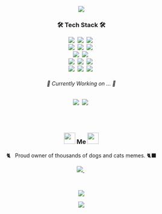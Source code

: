 <P align="center">
  <img src="https://capsule-render.vercel.app/api?type=wave&color=gradient&height=300&section=header&text=soom's%20github%&fontSize=80&animation=twinkling&fontAlignY=40&rotate=5)"/>
</P>

<h3 align="center">🛠 Tech Stack 🛠</h3>

<p align="center">
<!--   <img src="https://img.shields.io/badge/WebRTC-333333?style=flat-square&logo=WebRTC&logoColor=white"/>&nbsp -->
<!--   <img src="https://img.shields.io/badge/WebAssembly-654FF0?style=flat-square&logo=WebAssembly&logoColor=white"/>&nbsp -->
<!--   <br/> -->
  <img src="https://img.shields.io/badge/Vue.js-4FC08D?style=flat-square&logo=Vue%2Ejs&logoColor=white"/>&nbsp
  <img src="https://img.shields.io/badge/React-61DAFB?style=flat-square&logo=React&logoColor=white"/>&nbsp
  <img src="https://img.shields.io/badge/Svelte-FF3E00?style=flat-square&logo=Svelte&logoColor=white"/>&nbsp
<!--   <img src="https://img.shields.io/badge/Angular-DD0031?style=flat-square&logo=Angular&logoColor=white"/>&nbsp -->
<!--   <img src="https://img.shields.io/badge/Next.js-000000?style=flat-square&logo=Next%2Ejs&logoColor=white"/>&nbsp -->
<!--   <img src="https://img.shields.io/badge/Vuex-4FC08D?style=flat-square&logo=Vultr&logoColor=white"/>&nbsp   -->
<!--   <img src="https://img.shields.io/badge/Redux-764ABC?style=flat-square&logo=Redux&logoColor=white"/>&nbsp -->
  <br/>
  <img src="https://img.shields.io/badge/Next.js-000000?style=flat-square&logo=Next%2Ejs&logoColor=white"/>&nbsp  
  <img src="https://img.shields.io/badge/NestJS-E0234E?style=flat-square&logo=NestJS&logoColor=white"/>&nbsp
  <img src="https://img.shields.io/badge/Strapi-2F2E8B?style=flat-square&logo=Strapi&logoColor=white"/>&nbsp
<!--   <img src="https://img.shields.io/badge/Javascript-ffb13b?style=flat-square&logo=javascript&logoColor=white"/>&nbsp  -->
<!--   <img src="https://img.shields.io/badge/jQuery-0769AD?style=flat-square&logo=jQuery&logoColor=white"/>&nbsp   -->
<!--   <img src="https://img.shields.io/badge/Webpack-8DD6F9?style=flat-square&logo=Webpack&logoColor=white"/>&nbsp -->
<!--   <img src="https://img.shields.io/badge/Jest-C21325?style=flat-square&logo=Jest&logoColor=white"/>&nbsp  -->
<!--   <img src="https://img.shields.io/badge/Babel-F9DC3E?style=flat-square&logo=Babel&logoColor=white"/>&nbsp   -->
<!--   <br/> -->
<!--   <img src="https://img.shields.io/badge/Bootstrap-7952B3?style=flat-square&logo=Bootstrap&logoColor=white"/>&nbsp -->
<!--   <img src="https://img.shields.io/badge/MUI-007FFF?style=flat-square&logo=MUI&logoColor=white"/>&nbsp -->
<!--   <img src="https://img.shields.io/badge/Ant%20Design-0170FE?style=flat-square&logo=Ant%20Design&logoColor=white"/>&nbsp -->
<!--   <img src="https://img.shields.io/badge/Vuetify-1867C0?style=flat-square&logo=Vuetify&logoColor=white"/>&nbsp -->
  <br/>
  <img src="https://img.shields.io/badge/Tailwind%20CSS-38B2AC?style=flat-square&logo=Tailwind%20CSS&logoColor=white"/>&nbsp 
<!--   <img src="https://img.shields.io/badge/Sass-CC6699?style=flat-square&logo=Sass&logoColor=white"/>&nbsp  -->
  <img src="https://img.shields.io/badge/Styled%20components-DB7093?style=flat-square&logo=styled-components&logoColor=white"/>&nbsp     
<!--   <img src="https://img.shields.io/badge/CSS3-1572B6?style=flat-square&logo=css3&logoColor=white"/>&nbsp  -->
<!--   <img src="https://img.shields.io/badge/HTML5-E34F26?style=flat-square&logo=HTML5&logoColor=white"/>&nbsp -->
<!--   <br/> -->
<!--   <img src="https://img.shields.io/badge/Node.js-339933?style=flat-square&logo=Node.js&logoColor=white"/>&nbsp -->
<!--   <img src="https://img.shields.io/badge/Flask-000000?style=flat-square&logo=Flask&logoColor=white"/>&nbsp  -->
<!--   <img src="https://img.shields.io/badge/Mysql-E6B91E?style=flat-square&logo=MySql&logoColor=white"/>&nbsp  -->
<!--   <img src="https://img.shields.io/badge/Python-3766AB?style=flat-square&logo=Python&logoColor=white"/>&nbsp  -->
  <br/>
  <img src="https://img.shields.io/badge/Docker-2496ED?style=flat-square&logo=Docker&logoColor=white"/>&nbsp 
  <img src="https://img.shields.io/badge/Firebase-FFCA28?style=flat-square&logo=Firebase&logoColor=white"/>&nbsp  
  <img src="https://img.shields.io/badge/GraphQL-E434AA?style=flat-square&logo=GraphQL&logoColor=white"/>&nbsp
  
<!--   <img src="https://img.shields.io/badge/Swagger-85EA2D?style=flat-square&logo=Swagger&logoColor=white"/>&nbsp  -->
<!--   <img src="https://img.shields.io/badge/Postman-FF6C37?style=flat-square&logo=Postman&logoColor=white"/>&nbsp -->
<!--   <img src="https://img.shields.io/badge/Figma-F24E1E?style=flat-square&logo=Figma&logoColor=white"/>&nbsp -->
<!--   <img src="https://img.shields.io/badge/Zeplin-FFCF33?style=flat-square&logo=Waze&logoColor=white"/>&nbsp -->
<!--   <img src="https://img.shields.io/badge/Adobe%20XD-FF61F6?style=flat-square&logo=Adobe%20XD&logoColor=white"/>&nbsp -->
  
  <br/>
  <img src="https://img.shields.io/badge/TypeScript-3178c6?style=flat-square&logo=TypeScript&logoColor=white"/>&nbsp   
  <img src="https://img.shields.io/badge/Kotlin-7F52FF?style=flat-square&logo=Kotlin&logoColor=white"/>&nbsp   
  <img src="https://img.shields.io/badge/Python-3776AB?style=flat-square&logo=Python&logoColor=white"/>&nbsp 
  
<!--   <img src="https://img.shields.io/badge/Jira-0052CC?style=flat-square&logo=Jira%20Software&logoColor=white"/>&nbsp -->
<!--   <img src="https://img.shields.io/badge/Confluence-172B4D?style=flat-square&logo=Confluence&logoColor=white"/>&nbsp  -->
<!--   <img src="https://img.shields.io/badge/Notion-000000?style=flat-square&logo=Notion&logoColor=white"/>&nbsp  -->
<!--   <br/> -->
<!--   <img src="https://img.shields.io/badge/macOS-000000?style=flat-square&logo=macOS&logoColor=white"/>&nbsp -->
<!--   <img src="https://img.shields.io/badge/Windows%20Terminal-4D4D4D?style=flat-square&logo=Windows%20Terminal&logoColor=white"/>&nbsp --> 
  
</p>


<h6 align="center">🎯 Currently Working on ... 🎯</h3>
<p align="center">
  <img src="https://img.shields.io/badge/WebRTC-333333?style=flat-square&logo=WebRTC&logoColor=white"/>&nbsp
  <img src="https://img.shields.io/badge/WebAssembly-654FF0?style=flat-square&logo=WebAssembly&logoColor=white"/>&nbsp
</p>

<br><br>
<h3 align="center"> <img src="https://raw.githubusercontent.com/MartinHeinz/MartinHeinz/master/wave.gif" width="30px"> Me <img src="https://raw.githubusercontent.com/MartinHeinz/MartinHeinz/master/wave.gif" width="30px"> </h3>
<p align="center">🐈‍&nbsp;&nbsp; Proud owner of thousands of dogs and cats memes. 🐈‍⬛</p>
<p align="center">
<!--   <a href="https://www.soomlog.tech/">
    <img src="https://img.shields.io/badge/Tech%20Blog-000000?style=flat-square&logo=Vercel&logoColor=white&link=https://www.soomlog.tech/"/>
  </a>&nbsp -->
  <a href="https://www.linkedin.com/in/soomyungkang/">
    <img src="https://img.shields.io/badge/LinkedIn-0077B5?style=flat-square&logo=LinkedIn&logoColor=white&link=https://www.linkedin.com/in/soomyungkang/"/>
  </a>&nbsp
<!--   <a href="mailto:vannskang@gmail.com">
    <img src="https://img.shields.io/badge/Gmail-d14836?style=flat-square&logo=Gmail&logoColor=white&link=vannskang@gmail.com"/>
  </a>&nbsp -->
<!--   <a href="https://www.notion.so/soomyungkang/Soomyung-Kang-cfcfd738e60841aebb5ff41c815de405">
    <img src="https://img.shields.io/badge/Notion-000000?style=flat-square&logo=Notion&logoColor=white&link=https://www.notion.so/soomyungkang/Soomyung-Kang-cfcfd738e60841aebb5ff41c815de405"/>
  </a>&nbsp -->
<!--   <a href="https://soomyung.medium.com/">
    <img src="https://img.shields.io/badge/Medium-12100E?style=flat-square&logo=Medium&logoColor=white&link=https://soomyung.medium.com/"/>
  </a>&nbsp   -->
<!--   <a href="https://leetcode.com/soomyung/">
    <img src="https://img.shields.io/badge/LeetCode-FFA116?style=flat-square&logo=LeetCode&logoColor=white&link=https://leetcode.com/soomyung/"/>
  </a>&nbsp -->
</p>
<br/>

<p align="center">
  <a href="https://hits.seeyoufarm.com"><img src="https://hits.seeyoufarm.com/api/count/incr/badge.svg?url=https%3A%2F%2Fgithub.com%2FVannsKang%2Fhit-counter&count_bg=%23549BCB&title_bg=%23BCBCBC&icon=github.svg&icon_color=%23E7E7E7&title=hits&edge_flat=true"/></a>
</p>

<P align="center">
  <img src="https://capsule-render.vercel.app/api?type=wave&color=gradient&height=200&section=footer&text=yeeeesss%20rules~!!&fontSize=50&animation=twinkling&fontAlign=70&fontAlignY=80&rotate=-5"/>
</P>
